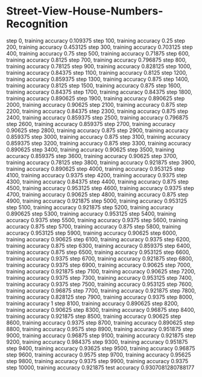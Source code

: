 # Street-View-House-Numbers-Recognition
step 0, training accuracy 0.109375
step 100, training accuracy 0.25
step 200, training accuracy 0.453125
step 300, training accuracy 0.703125
step 400, training accuracy 0.75
step 500, training accuracy 0.71875
step 600, training accuracy 0.8125
step 700, training accuracy 0.796875
step 800, training accuracy 0.78125
step 900, training accuracy 0.828125
step 1000, training accuracy 0.84375
step 1100, training accuracy 0.8125
step 1200, training accuracy 0.859375
step 1300, training accuracy 0.875
step 1400, training accuracy 0.8125
step 1500, training accuracy 0.875
step 1600, training accuracy 0.84375
step 1700, training accuracy 0.84375
step 1800, training accuracy 0.890625
step 1900, training accuracy 0.890625
step 2000, training accuracy 0.90625
step 2100, training accuracy 0.875
step 2200, training accuracy 0.84375
step 2300, training accuracy 0.875
step 2400, training accuracy 0.859375
step 2500, training accuracy 0.796875
step 2600, training accuracy 0.859375
step 2700, training accuracy 0.90625
step 2800, training accuracy 0.875
step 2900, training accuracy 0.859375
step 3000, training accuracy 0.875
step 3100, training accuracy 0.859375
step 3200, training accuracy 0.875
step 3300, training accuracy 0.890625
step 3400, training accuracy 0.90625
step 3500, training accuracy 0.859375
step 3600, training accuracy 0.90625
step 3700, training accuracy 0.78125
step 3800, training accuracy 0.921875
step 3900, training accuracy 0.890625
step 4000, training accuracy 0.953125
step 4100, training accuracy 0.9375
step 4200, training accuracy 0.9375
step 4300, training accuracy 0.84375
step 4400, training accuracy 0.875
step 4500, training accuracy 0.953125
step 4600, training accuracy 0.9375
step 4700, training accuracy 0.90625
step 4800, training accuracy 0.875
step 4900, training accuracy 0.921875
step 5000, training accuracy 0.953125
step 5100, training accuracy 0.921875
step 5200, training accuracy 0.890625
step 5300, training accuracy 0.953125
step 5400, training accuracy 0.9375
step 5500, training accuracy 0.9375
step 5600, training accuracy 0.875
step 5700, training accuracy 0.875
step 5800, training accuracy 0.953125
step 5900, training accuracy 0.90625
step 6000, training accuracy 0.90625
step 6100, training accuracy 0.9375
step 6200, training accuracy 0.875
step 6300, training accuracy 0.859375
step 6400, training accuracy 0.875
step 6500, training accuracy 0.953125
step 6600, training accuracy 0.9375
step 6700, training accuracy 0.921875
step 6800, training accuracy 0.9375
step 6900, training accuracy 0.90625
step 7000, training accuracy 0.921875
step 7100, training accuracy 0.90625
step 7200, training accuracy 0.9375
step 7300, training accuracy 0.953125
step 7400, training accuracy 0.9375
step 7500, training accuracy 0.953125
step 7600, training accuracy 0.96875
step 7700, training accuracy 0.921875
step 7800, training accuracy 0.828125
step 7900, training accuracy 0.9375
step 8000, training accuracy 1
step 8100, training accuracy 0.890625
step 8200, training accuracy 0.90625
step 8300, training accuracy 0.96875
step 8400, training accuracy 0.921875
step 8500, training accuracy 0.90625
step 8600, training accuracy 0.9375
step 8700, training accuracy 0.890625
step 8800, training accuracy 0.9575
step 8900, training accuracy 0.951875
step 9000, training accuracy 0.96875
step 9100, training accuracy 0.921875
step 9200, training accuracy 0.984375
step 9300, training accuracy 0.951875
step 9400, training accuracy 0.93625
step 9500, training accuracy 0.96875
step 9600, training accuracy 0.9575
step 9700, training accuracy 0.95625
step 9800, training accuracy 0.9375
step 9900, training accuracy 0.9375
step 10000, training accuracy 0.921875
test accuracy 0.9307081280788177

